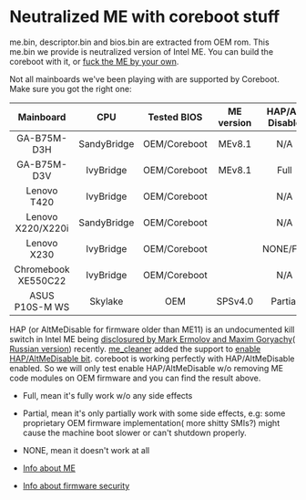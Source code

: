 # Neutralized ME with coreboot stuff

me.bin, descriptor.bin and bios.bin are extracted from OEM rom. This me.bin we provide is neutralized version of Intel ME. You can build the coreboot with it, or [fuck the ME by your own](https://hardenedlinux.github.io/firmware/2016/11/17/neutralize_ME_firmware_on_sandybridge_and_ivybridge.html).

Not all mainboards we've been playing with are supported by Coreboot. Make sure you got the right one:

| Mainboard            | CPU               | Tested BIOS   | ME version |HAP/Alt Disable      |
|:--------------------:|:-----------------:|:-------------:|:----------:|:-------------------:|
| GA-B75M-D3H          | SandyBridge       | OEM/Coreboot  | MEv8.1     | N/A                 |
| GA-B75M-D3V          | IvyBridge         | OEM/Coreboot  | MEv8.1     | Full                |
| Lenovo T420          | IvyBridge         | OEM/Coreboot  |            | N/A                 |
| Lenovo X220/X220i    | SandyBridge       | OEM/Coreboot  |            | N/A                 |
| Lenovo X230          | IvyBridge         | OEM/Coreboot  |            | NONE/Full           |
| Chromebook XE550C22  | IvyBridge         | OEM/Coreboot  |            | N/A                 |
| ASUS P10S-M WS       | Skylake           | OEM           | SPSv4.0    | Partial             |

HAP (or AltMeDisable for firmware older than ME11) is an undocumented kill switch in Intel ME being [disclosured by Mark Ermolov and Maxim Goryachy](http://blog.ptsecurity.com/2017/08/disabling-intel-me.html)( [Russian version](https://habrahabr.ru/company/pt/blog/336242/)) recently. [me_cleaner](https://github.com/corna/me_cleaner) added the support to [enable HAP/AltMeDisable bit](https://github.com/corna/me_cleaner/commit/ced3b46ba2ccd74602b892f9594763ef34671652). coreboot is working perfectly with HAP/AltMeDisable enabled. So we will only test enable HAP/AltMeDisable w/o removing ME code modules on OEM firmware and you can find the result above.

* Full, mean it's fully work w/o any side effects
* Partial, mean it's only partially work with some side effects, e.g: some proprietary OEM firmware implementation( more shitty SMIs?) might cause the machine boot slower or can't shutdown properly.
* NONE, mean it doesn't work at all

* [Info about ME](https://github.com/hardenedlinux/firmware-anatomy/blob/master/hack_ME/me_info.md)
* [Info about firmware security](https://github.com/hardenedlinux/firmware-anatomy/blob/master/hack_ME/firmware_security.md)
